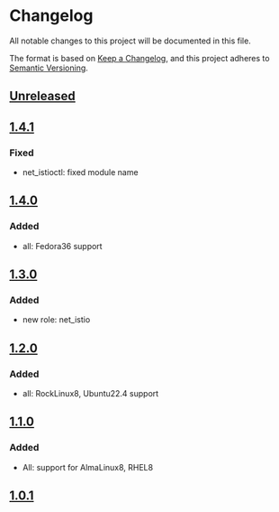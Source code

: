 # Changelog

All notable changes to this project will be documented in this file.

The format is based on [Keep a Changelog](https://keepachangelog.com/en/1.0.0/),
and this project adheres to [Semantic Versioning](https://semver.org/spec/v2.0.0.html).

## [Unreleased]

## [1.4.1]

### Fixed

- net_istioctl: fixed module name

## [1.4.0]

### Added

- all: Fedora36 support

## [1.3.0]

### Added

- new role: net_istio

## [1.2.0]

### Added

- all: RockLinux8, Ubuntu22.4 support

## [1.1.0]

### Added

- All: support for AlmaLinux8, RHEL8

## [1.0.1]

[Unreleased]: https://github.com/serdigital64/aplatform64/compare/1.4.0...HEAD
[1.4.1]: https://github.com/serdigital64/aplatform64/compare/1.4.0...1.4.1
[1.4.0]: https://github.com/serdigital64/aplatform64/compare/1.3.0...1.4.0
[1.3.0]: https://github.com/serdigital64/aplatform64/compare/1.2.0...1.3.0
[1.2.0]: https://github.com/serdigital64/aplatform64/compare/1.1.0...1.2.0
[1.1.0]: https://github.com/serdigital64/aplatform64/compare/1.0.1...1.1.0
[1.0.1]: https://github.com/serdigital64/aplatform64/releases/tag/1.0.1
